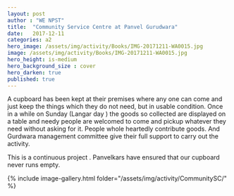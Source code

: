 ```yaml
---
layout: post
author : "WE NPST"
title:  "Community Service Centre at Panvel Gurudwara"
date:   2017-12-11 
categories: a2
hero_image: /assets/img/activity/Books/IMG-20171211-WA0015.jpg
image: /assets/img/activity/Books/IMG-20171211-WA0015.jpg
hero_height: is-medium
hero_background_size : cover
hero_darken: true
published: true
---
```




A cupboard has been kept at their premises where any one can come and just keep the things which they do not need, but in usable condition. Once in a while on Sunday (Langar day ) the goods so collected are displayed on a table and needy people are welcomed to come and pickup whatever they need without asking for it. People whole heartedly contribute goods. And Gurdwara management committee give their full support to carry out the activity.

This is a continuous project . Panvelkars have ensured that our cupboard never runs empty. 

{% include image-gallery.html folder="/assets/img/activity/CommunitySC/" %}